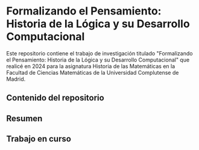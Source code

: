 # Formalizando el Pensamiento: Historia de la Lógica y su Desarrollo Computacional

Este repositorio contiene el trabajo de investigación titulado "Formalizando el Pensamiento: Historia de la Lógica y su Desarrollo Computacional" que realicé en 2024 para la asignatura Historia de las Matemáticas en la Facultad de Ciencias Matemáticas de la Universidad Complutense de Madrid.

## Contenido del repositorio


## Resumen


## Trabajo en curso
